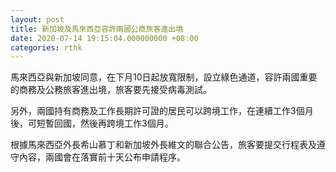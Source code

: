 ```yaml
---
layout: post
title: 新加坡及馬來西亞容許兩國公商旅客進出境
date: 2020-07-14 19:15:04.000000000 +08:00
categories: rthk
---
```


馬來西亞與新加坡同意，在下月10日起放寬限制，設立綠色通道，容許兩國重要的商務及公務旅客進出境，旅客要先接受病毒測試。

另外，兩國持有商務及工作長期許可證的居民可以跨境工作，在連續工作3個月後，可短暫回國，然後再跨境工作3個月。

根據馬來西亞外長希山慕丁和新加坡外長維文的聯合公告，旅客要提交行程表及遵守內容，兩國會在落實前十天公布申請程序。
